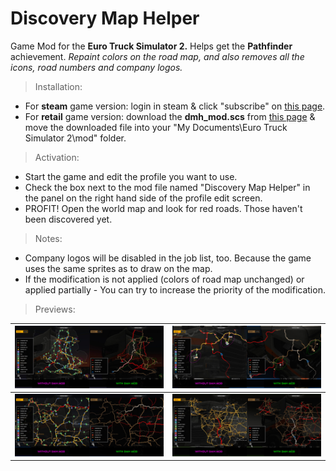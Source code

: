 # Discovery Map Helper

Game Mod for the **Euro Truck Simulator 2.** Helps get the **Pathfinder** achievement.
*Repaint colors on the road map, and also removes all the icons, road numbers and company logos.*

> Installation:
* For **steam** game version: login in steam & click "subscribe" on [this page](http://steamcommunity.com/sharedfiles/filedetails/?id=719282383).
* For **retail** game version: download the **dmh_mod.scs** from [this page](https://github.com/Art-Stea1th/DiscoveryMapHelper/releases) & move the downloaded file into your "My Documents\Euro Truck Simulator 2\mod" folder.

> Activation:
* Start the game and edit the profile you want to use.
* Check the box next to the mod file named "Discovery Map Helper" in the panel on the right hand side of the profile edit screen.
* PROFIT! Open the world map and look for red roads. Those haven't been discovered yet.

> Notes:
* Company logos will be disabled in the job list, too. Because the game uses the same sprites as to draw on the map.
* If the modification is not applied (colors of road map unchanged) or applied partially - You can try to increase the priority of the modification.

> Previews:

![PreviewA](https://github.com/Art-Stea1th/DiscoveryMapHelper/blob/master/Arts/previews/normal/dmh_prev_01_n.jpg) | ![PreviewB](https://github.com/Art-Stea1th/DiscoveryMapHelper/blob/master/Arts/previews/normal/dmh_prev_02_n.jpg)
------------ | -------------
![PreviewC](https://github.com/Art-Stea1th/DiscoveryMapHelper/blob/master/Arts/previews/normal/dmh_prev_03_n.jpg) | ![PreviewD](https://github.com/Art-Stea1th/DiscoveryMapHelper/blob/master/Arts/previews/normal/dmh_prev_04_n.jpg)